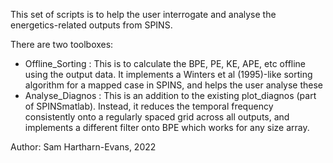 This set of scripts is to help the user interrogate and analyse the energetics-related outputs from SPINS. 

There are two toolboxes:
- Offline\_Sorting : This is to calculate the BPE, PE, KE, APE, etc offline using the output data. It implements a Winters et al (1995)-like sorting algorithm for a mapped case in SPINS, and helps the user analyse these
- Analyse\_Diagnos : This is an addition to the existing plot\_diagnos (part of SPINSmatlab). Instead, it reduces the temporal frequency consistently onto a regularly spaced grid across all outputs, and implements a different filter onto BPE which works for any size array. 

Author: Sam Hartharn-Evans, 2022

